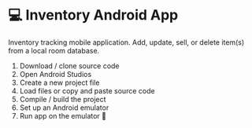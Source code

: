 # 💻 Inventory Android App

Inventory tracking mobile application.  Add, update, sell, or delete item(s) from a local room database.

1. Download / clone source code
2. Open Android Studios 
3. Create a new project file
4. Load files or copy and paste source code
5. Compile / build the project
6. Set up an Android emulator
7. Run app on the emulator 📱
